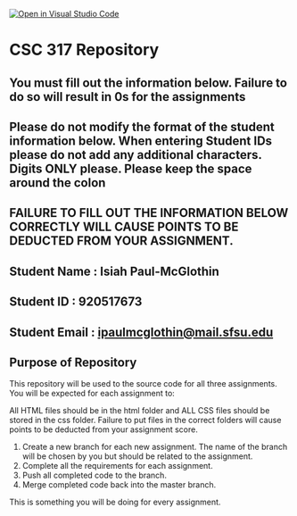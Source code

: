 [![Open in Visual Studio Code](https://classroom.github.com/assets/open-in-vscode-f059dc9a6f8d3a56e377f745f24479a46679e63a5d9fe6f495e02850cd0d8118.svg)](https://classroom.github.com/online_ide?assignment_repo_id=5749154&assignment_repo_type=AssignmentRepo)
# CSC 317 Repository

## You must fill out the information below. Failure to do so will result in 0s for the assignments

## Please do not modify the format of the student information below. When entering Student IDs please do not add any additional characters. Digits ONLY please. Please keep the space around the colon

## FAILURE TO FILL OUT THE INFORMATION BELOW CORRECTLY WILL CAUSE POINTS TO BE DEDUCTED FROM YOUR ASSIGNMENT.

## Student Name  : Isiah Paul-McGlothin 

## Student ID    : 920517673

## Student Email : ipaulmcglothin@mail.sfsu.edu

## Purpose of Repository

This repository will be used to the source code for all three assignments. You will be expected for each assignment to:

All HTML files should be in the html folder and ALL CSS files should be stored in the css folder. Failure to put files in the correct folders will cause points to be deducted from your assignment score.

1. Create a new branch for each new assignment. The name of the branch will be chosen by you but should be related to the assignment.
2. Complete all the requirements for each assignment.
3. Push all completed code to the branch.
4. Merge completed code back into the master branch.

This is something you will be doing for every assignment.

